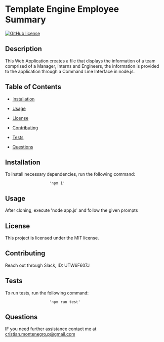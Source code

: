 
                    
# Template Engine Employee Summary
[![GitHub license](https://img.shields.io/badge/license-MIT-blue.svg)](https://github.com/cristianmontenegrop/H10-Template-Engine-Employee-Summary)

## Description

This Web Application creates a file that displays the information of a team comprised of a Manager, Interns and Engineers, the information is provided to the application through a Command Line Interface in node.js.

## Table of Contents 

* [Installation](#installation)

* [Usage](#usage)

* [License](#license)

* [Contributing](#contributing)

* [Tests](#tests)

* [Questions](#questions)

## Installation

To install necessary dependencies, run the following command:


                        
                        'npm i'
                    
                        

## Usage

After cloning, execute 'node app.js' and follow the given prompts

## License

This project is licensed under the MIT license.
  
## Contributing

Reach out through Slack, ID: UTW6F607J

## Tests

To run tests, run the following command:


                        
                        'npm run test'
                        
                        

## Questions

IF you need further assistance contact me at cristian.montenegro.p@gmail.com



                    